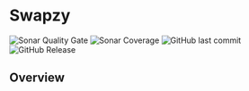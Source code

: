 # Swapzy

![Sonar Quality Gate](https://img.shields.io/sonar/quality_gate/gaberabreu_swapzy?server=https%3A%2F%2Fsonarcloud.io&style=for-the-badge)
![Sonar Coverage](https://img.shields.io/sonar/coverage/gaberabreu_swapzy?server=https%3A%2F%2Fsonarcloud.io&style=for-the-badge)
![GitHub last commit](https://img.shields.io/github/last-commit/gaberabreu/swapzy?style=for-the-badge)
![GitHub Release](https://img.shields.io/github/v/release/gaberabreu/swapzy?style=for-the-badge)

## Overview
